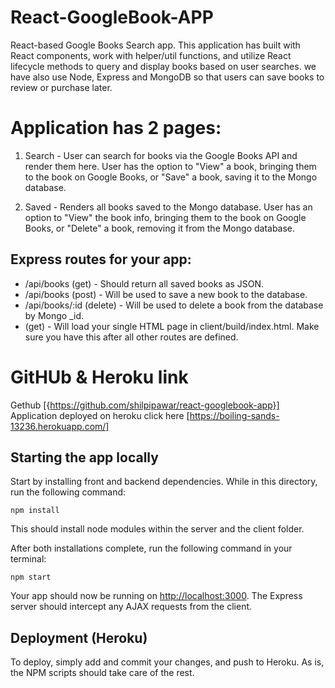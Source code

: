 
# React-GoogleBook-APP
 React-based Google Books Search app. This application has built with React components, work with helper/util functions, and utilize React lifecycle methods to query and display books based on user searches. we have also use Node, Express and MongoDB so that users can save books to review or purchase later.

 # Application has 2 pages:
1. Search - User can search for books via the Google Books API and render them here. User has the option to "View" a book, bringing them to the book on Google Books, or "Save" a book, saving it to the Mongo database.


2. Saved - Renders all books saved to the Mongo database. User has an option to "View" the book info, bringing them to the book on Google Books, or "Delete" a book, removing it from the Mongo database.


 ## Express routes for your app:

* /api/books (get) - Should return all saved books as JSON.
* /api/books (post) - Will be used to save a new book to the database.
* /api/books/:id (delete) - Will be used to delete a book from the database by Mongo _id.
* (get) - Will load your single HTML page in client/build/index.html. Make sure you have this after all other routes are defined.

# GitHUb & Heroku link 
Gethub [{https://github.com/shilpipawar/react-googlebook-app}] 
Application deployed on heroku click here [https://boiling-sands-13236.herokuapp.com/]
## Starting the app locally

Start by installing front and backend dependencies. While in this directory, run the following command:

```
npm install
```

This should install node modules within the server and the client folder.

After both installations complete, run the following command in your terminal:

```
npm start
```

Your app should now be running on <http://localhost:3000>. The Express server should intercept any AJAX requests from the client.

## Deployment (Heroku)

To deploy, simply add and commit your changes, and push to Heroku. As is, the NPM scripts should take care of the rest.
